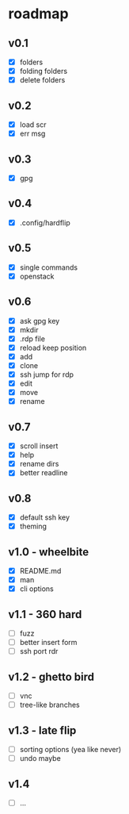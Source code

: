 # roadmap

## v0.1

- [x] folders
- [x] folding folders
- [x] delete folders

## v0.2

- [x] load scr
- [x] err msg

## v0.3

- [x] gpg

## v0.4

- [x] .config/hardflip

## v0.5

- [x] single commands
- [x] openstack

## v0.6

- [x] ask gpg key
- [x] mkdir
- [x] .rdp file
- [x] reload keep position
- [x] add
- [x] clone
- [x] ssh jump for rdp
- [x] edit
- [x] move
- [x] rename

## v0.7

- [x] scroll insert
- [x] help
- [x] rename dirs
- [x] better readline

## v0.8

- [x] default ssh key
- [x] theming

## v1.0 - wheelbite

- [x] README.md
- [x] man
- [x] cli options

## v1.1 - 360 hard

- [ ] fuzz
- [ ] better insert form
- [ ] ssh port rdr

## v1.2 - ghetto bird

- [ ] vnc
- [ ] tree-like branches

## v1.3 - late flip

- [ ] sorting options (yea like never)
- [ ] undo maybe

## v1.4

- [ ] ...
